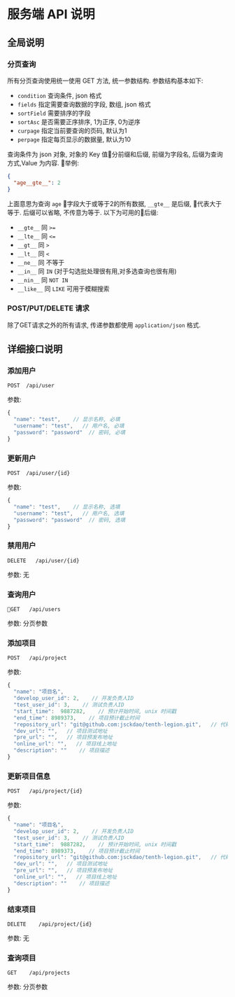 # 服务端 API 说明

## 全局说明

### 分页查询

所有分页查询使用统一使用 GET 方法, 统一参数结构. 参数结构基本如下:
  - `condition`  查询条件, json 格式
  - `fields`  指定需要查询数据的字段, 数组, json 格式
  - `sortField`  需要排序的字段
  - `sortAsc`  是否需要正序排序, 1为正序, 0为逆序
  - `curpage`  指定当前要查询的页码, 默认为1
  - `perpage`  指定每页显示的数据量, 默认为10

查询条件为 json 对象, 对象的 Key 值分前缀和后缀, 前缀为字段名, 后缀为查询方式,Value 为内容. 举例: 

```json
{
  "age__gte__": 2
}
```

上面意思为查询 `age` 字段大于或等于2的所有数据, `__gte__` 是后缀, 代表大于等于. 后缀可以省略, 不传意为等于. 以下为可用的后缀:

  - ``__gte__`` 同 ``>=``
  - ``__lte__`` 同 ``<=``
  - ``__gt__`` 同 ``>``
  - ``__lt__`` 同 ``<``
  - ``__ne__`` 同 不等于
  - ``__in__`` 同 ``IN`` (对于勾选批处理很有用,对多选查询也很有用)
  - ``__nin__`` 同 ``NOT IN``
  - ``__like__`` 同 ``LIKE`` 可用于模糊搜索

### POST/PUT/DELETE 请求 

除了GET请求之外的所有请求, 传递参数都使用 `application/json` 格式.


## 详细接口说明

### 添加用户

```
POST  /api/user
```
参数:

```js
{
  "name": "test",    // 显示名称, 必填
  "username": "test",   // 用户名, 必填
  "password": "password"  // 密码, 必填
}
```

### 更新用户
```
POST  /api/user/{id}
```
参数:

```js
{
  "name": "test",    // 显示名称, 选填
  "username": "test",   // 用户名, 选填
  "password": "password"  // 密码, 选填
}
```

### 禁用用户
``` 
DELETE   /api/user/{id}
```
参数:  无

### 查询用户
```
GET   /api/users
```
参数: 分页参数


### 添加项目
``` 
POST   /api/project
```
参数:
```js
{
  "name": "项目名",
  "develop_user_id": 2,    // 开发负责人ID
  "test_user_id": 3,    // 测试负责人ID
  "start_time":  9887282,    // 预计开始时间, unix 时间戳
  "end_time": 8989373,    // 项目预计截止时间
  "repository_url": "git@github.com:jsckdao/tenth-legion.git",   // 代码仓库地址
  "dev_url": "",   // 项目测试地址
  "pre_url": "",   // 项目预发布地址
  "online_url": "",   // 项目线上地址
  "description": ""    // 项目描述
}
```


### 更新项目信息
```
POST   /api/project/{id}
```
参数:
```js
{
  "name": "项目名",
  "develop_user_id": 2,    // 开发负责人ID
  "test_user_id": 3,    // 测试负责人ID
  "start_time":  9887282,    // 预计开始时间, unix 时间戳
  "end_time": 8989373,    // 项目预计截止时间
  "repository_url": "git@github.com:jsckdao/tenth-legion.git",   // 代码仓库地址
  "dev_url": "",   // 项目测试地址
  "pre_url": "",   // 项目预发布地址
  "online_url": "",   // 项目线上地址
  "description": ""    // 项目描述
}
```

### 结束项目
``` 
DELETE    /api/project/{id}
```
参数: 无

### 查询项目
```
GET    /api/projects
``` 
参数:  分页参数

